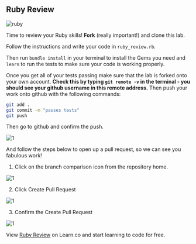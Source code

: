 

## Ruby Review

![ruby](http://media2.giphy.com/media/12jdalMQkt7iM/200.gif)

Time to review your Ruby skills! **Fork** (really important!) and clone this lab.

Follow the instructions and write your code in `ruby_review.rb`.

Then run `bundle install` in your terminal to install the Gems you need and `learn` to run the tests to make sure your code is working properly.

Once you get all of your tests passing make sure that the lab is forked onto your own account. **Check this by typing `git remote -v` in the terminal - you should see your github username in this remote address.** Then push your work onto github with the following commands:

```bash
git add .
git commit -m "passes tests"
git push
```

Then go to github and confirm the push.

![1](http://flatiron-videos.s3.amazonaws.com/ironboard/ironboard-tutorial/7-solving-the-lab.png)

And follow the steps below to open up a pull request, so we can see you fabulous work!

1. Click on the branch comparison icon from the repository home.

![1](http://flatiron-videos.s3.amazonaws.com/ironboard/ironboard-tutorial/1-opening-pull-request.png)

2. Click Create Pull Request

![1](http://flatiron-videos.s3.amazonaws.com/ironboard/ironboard-tutorial/2-opening-pull-request.png)

3. Confirm the Create Pull Request

![1](http://flatiron-videos.s3.amazonaws.com/ironboard/ironboard-tutorial/3-opening-the-pull-request.png)

<p data-visibility='hidden'>View <a href='https://learn.co/lessons/hs-ruby-assessment' title='Ruby Review'>Ruby Review</a> on Learn.co and start learning to code for free.</p>
